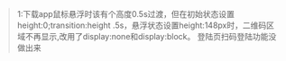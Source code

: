 > 1:下载app鼠标悬浮时该有个高度0.5s过渡，但在初始状态设置height:0;transition:height .5s，悬浮状态设置height:148px时，二维码区域不再显示,改用了display:none和display:block。
> 登陆页扫码登陆功能没做出来